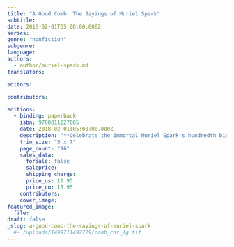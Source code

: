 ```yaml
---
title: "A Good Comb: The Sayings of Muriel Spark"
subtitle:
date: 2018-02-01T05:00:00.000Z
series:
genre: "nonfiction"
subgenre:
language:
authors:
  - author/muriel-spark.md
translators:

editors:

contributors:

editions:
  - binding: paperback
    isbn: 9780811227605
    date: 2018-02-01T05:00:00.000Z
    description: "**Celebrate the immortal Muriel Spark's hundredth birthday by imbibing a delicious glass of her bubbly wit** "
    trim_size: "5 x 7"
    page_count: "96"
    sales_data:
      forsale: false
      saleprice:
      shipping_charge:
      price_us: 11.95
      price_cn: 15.95
    contributors:
    cover_image:
featured_image:
  file:
draft: false
_slug: a-good-comb-the-sayings-of-muriel-spark
  #- /uploads/1499711492779/comb_cat_lg tif
---
```

